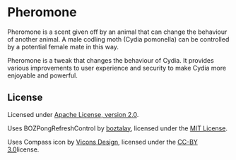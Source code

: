 # Pheromone
Pheromone is a scent given off by an animal that can change the behaviour of another animal. A male codling moth (Cydia pomonella) can be controlled by a potential female mate in this way.

Pheromone is a tweak that changes the behaviour of Cydia. It provides various improvements to user experience and security to make Cydia more enjoyable and powerful.

## License
Licensed under [Apache License, version 2.0](https://www.apache.org/licenses/LICENSE-2.0.html).

Uses BOZPongRefreshControl by [boztalay](https://github.com/boztalay), licensed under the [MIT License](https://github.com/boztalay/BOZPongRefreshControl/blob/master/LICENSE).

Uses Compass icon by [Vicons Design](https://thenounproject.com/ViconsDesign), licensed under the [CC-BY 3.0](https://creativecommons.org/licenses/by/3.0/us/)license.
